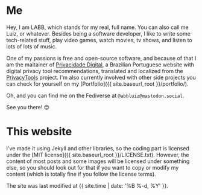 Me
===

Hey, I am LABB, which stands for my real, full name. You can also call me Luiz, or whatever. Besides being a software developer, I like to write some tech-related stuff, play video games, watch movies, tv shows, and listen to lots of lots of music.

One of my passions is free and open-source software, and because of that I am the maitainer of [Privacidade Digital](https://www.privacidade.digital/), a Brazilian Portuguese website with digital privacy tool recommendations, translated and localized from the [PrivacyTools](https://www.privacytools.io/) project. I'm also currently involved with other side projects you can check for yourself on my [Portfolio]({{ site.baseurl_root }}/portfolio/).

Oh, and you can find me on the Fediverse at `@abbluiz@mastodon.social`. 

See you there! 😊

This website
===

I've made it using Jekyll and other libraries, so the coding part is licensed under the [MIT license]({{ site.baseurl_root }}/LICENSE.txt). However, the content of most posts and some images will be licensed under something else, so you should look out for that if you want to copy or modify my content (which is totally fine if you follow the license terms).

The site was last modified at {{ site.time | date: '%B %-d, %Y' }}.